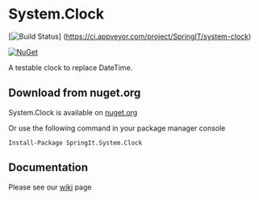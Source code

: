 # System.Clock

[![Build Status](https://ci.appveyor.com/api/projects/status/github/SpringIT/System.Clock?branch=master&svg=true)]
(https://ci.appveyor.com/project/SpringIT/system-clock)

[![NuGet](https://img.shields.io/nuget/v/SpringIt.System.Clock.svg?maxAge=2592000)]()

A testable clock to replace DateTime.

## Download from nuget.org

System.Clock is available on [nuget.org](https://www.nuget.org/packages/SpringIt.System.Clock/)

Or use the following command in your package manager console
```
Install-Package SpringIt.System.Clock
```

## Documentation

Please see our [wiki](https://github.com/SpringIT/System.Clock/wiki) page
